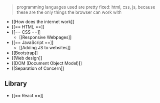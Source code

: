 > programming languages used are pretty fixed: html, css, js, because these are the only things the browser can work with
- [[How does the internet work]]
- [[== HTML ==]]
- [[== CSS ==]]
	- [[Responsive Webpages]]
- [[== JavaScript ==]]
	- [[Adding JS to websites]]
- [[Bootstrap]]
- [[Web design]]
- [[DOM (Document Object Model)]]	 
- [[Separation of Concern]]
## Library
- [[== React ==]]
